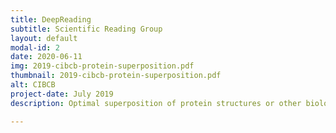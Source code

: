 ```yaml
---
title: DeepReading
subtitle: Scientific Reading Group
layout: default
modal-id: 2
date: 2020-06-11
img: 2019-cibcb-protein-superposition.pdf
thumbnail: 2019-cibcb-protein-superposition.pdf
alt: CIBCB
project-date: July 2019
description: Optimal superposition of protein structures or other biological molecules is crucial for understanding their structure, function, dynamics and evolution. Here, we investigate the use of probabilistic programming to superimpose protein structures guided by a Bayesian model. Our model THESEUS-PP is based on the THESEUS model, a probabilistic model of protein superposition based on rotation, translation and perturbation of an underlying, latent mean structure. The model was implemented in the probabilistic programming language Pyro. Unlike conventional methods that minimize the sum of the squared distances, THESEUS takes into account correlated atom positions and heteroscedasticity (ie. atom positions can feature different variances). THESEUS performs maximum likelihood estimation using iterative expectation-maximization. In contrast, THESEUS-PP allows automated maximum a-posteriori (MAP) estimation using suitable priors over rotation, translation, variances and latent mean structure. The results indicate that probabilistic programming is a powerful new paradigm for the formulation of Bayesian probabilistic models concerning biomolecular structure. Specifically, we envision the use of the THESEUS-PP model as a suitable error model or likelihood in Bayesian protein structure prediction using deep probabilistic programming.

---
```

